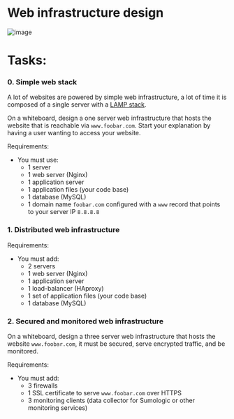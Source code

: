 # Web infrastructure design
![image](https://github.com/Smambo/alx-system_engineering-devops/assets/113464914/5ac7849d-b373-4a2c-af51-25855635cda2)

# Tasks:
### 0. Simple web stack
A lot of websites are powered by simple web infrastructure, a lot of time it is composed of a single server with a [LAMP stack](https://en.wikipedia.org/wiki/LAMP_%28software_bundle%29).

On a whiteboard, design a one server web infrastructure that hosts the website that is reachable via `www.foobar.com`. Start your explanation by having a user wanting to access your website.

Requirements:

* You must use:
  * 1 server
  * 1 web server (Nginx)
  * 1 application server
  * 1 application files (your code base)
  * 1 database (MySQL)
  * 1 domain name `foobar.com` configured with a `www` record that points to your server IP `8.8.8.8`

### 1. Distributed web infrastructure
Requirements:

* You must add:
  * 2 servers
  * 1 web server (Nginx)
  * 1 application server
  * 1 load-balancer (HAproxy)
  * 1 set of application files (your code base)
  * 1 database (MySQL)

### 2. Secured and monitored web infrastructure
On a whiteboard, design a three server web infrastructure that hosts the website `www.foobar.com`, it must be secured, serve encrypted traffic, and be monitored.

Requirements:

* You must add:
  * 3 firewalls
  * 1 SSL certificate to serve `www.foobar.com` over HTTPS
  * 3 monitoring clients (data collector for Sumologic or other monitoring services)


